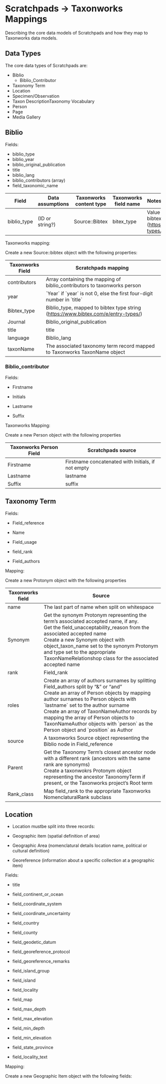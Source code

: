 
# Scratchpads → Taxonworks Mappings

Describing the core data models of Scratchpads and how they map to Taxonworks data models.

## Data Types

The core data types of Scratchpads are:

- Biblio
	- Biblio_Contributor
- Taxonomy Term
- Location
- Specimen/Observation
- Taxon DescriptionTaxonomy Vocabulary
- Person
- Page
- Media Gallery


## Biblio

Fields:

- biblio_type
- biblio_year
- biblio_original_publication
- title
- biblio_lang
- biblio_contributors (array)
- field_taxonomic_name



| Field	| Data assumptions	| Taxonworks content type	| Taxonworks field name	| Notes or processing instructions	| Standard	|
| ------------	| ----------------	| -----------------------	| ---------------------	| --------------	| --------	|
| biblio\_type	| (ID or string?) 	| Source::Bibtex	| bitex\_type	| Value needs to be mapped to bibtex type string (https://www.bibtex.com/e/entry-types/)	| Bibtex	|


Taxonworks mapping:

Create a new Source::bibtex object with the following properties:


| **Taxonworks Field** | **Scratchpads mapping**                                                            |
| -------------------- | ---------------------------------------------------------------------------------- |
| contributors         | Array containing the mapping of biblio\_contributors to taxonworks person          |
| year                 | \`Year\` if \`year\` is not 0, else the first four-digit number in \`title\`       |
| Bibtex\_type         | Biblio\_type, mapped to bibtex type string (https://www.bibtex.com/e/entry-types/) |
| Journal              | Biblio\_original\_publication                                                      |
| title                | title                                                                              |
| language             | Biblio\_lang                                                                       |
| taxonName            | The associated taxonomy term record mapped to Taxonworks TaxonName object          |



### Biblio_contributor




Fields:

-   Firstname

-   Initials

-   Lastname

-   Suffix


Taxonworks Mapping:

Create a new Person object with the following properties



| **Taxonworks Person Field** | **Scratchpads source**                             |
| --------------------------- | -------------------------------------------------- |
| Firstname                   | Firstname concatenated with Initials, if not empty |
| Lastname                    | lastname                                           |
| Suffix                      | suffix                                             |








## Taxonomy Term

Fields:

-   Field_reference

-   Name

-   Field_usage

-   field_rank

-   Field_authors


Mapping:

Create a new Protonym object with the following properties


| **Taxonworks field** | **Source**	|
| -------------------- | -----------------------------------	|
| name                 | The last part of name when split on whitespace	|
| Synonym              | Get the synonym Protonym representing the term’s associated accepted name, if any.<br>Get the field\_unacceptability\_reason from the associated accepted name<br>Create a new Synonym object with object\_taxon\_name set to the synonym Protonym and type set to the appropriate TaxonNameRelationshop class for the associated accepted name	|
| rank                 | Field\_rank	|
| roles                | Create an array of authors surnames by splitting Field\_authors split by “&” or “and”<br>Create an array of Person objects by mapping author surnames to Person objects with \`lastname\` set to the author surname<br>Create an array of TaxonNameAuthor records by mapping the array of Person objects to TaxonNameAuthor objects with \`person\` as the Person object and \`position\` as Author |
| source               | A taxonworks Source object representing the Biblio node in Field\_reference	|
| Parent               | Get the Taxonomy Term’s closest ancestor node with a different rank (ancestors with the same rank are synonyms)<br>Create a taxonwokrs Protonym object representing the ancestor TaxonomyTerm if present, or the Taxonworks project’s Root term	|
| Rank\_class          | Map field\_rank to the appropriate Taxonworks NomenclaturalRank subclass	|



## Location




-   Location mustbe split into three records:

-   Geographic item (spatial definition of area)

-   Geographic Area (nomenclatural details location name, political or cultural definition)

-   Georeference (information about a specific collection at a geographic item)





Fields:

-   title

-   field_continent_or_ocean

-   field_coordinate_system

-   field_coordinate_uncertainty

-   field_country

-   field_county

-   field_geodetic_datum

-   field_georeference_protocol

-   field_georeference_remarks

-   field_island_group

-   field_island

-   field_locality

-   field_map

-   field_max_depth

-   field_max_elevation

-   field_min_depth

-   field_min_elevation

-   field_state_province

-   field_locality_text





Mapping:

Create a new Geographic Item object with the following fields:
